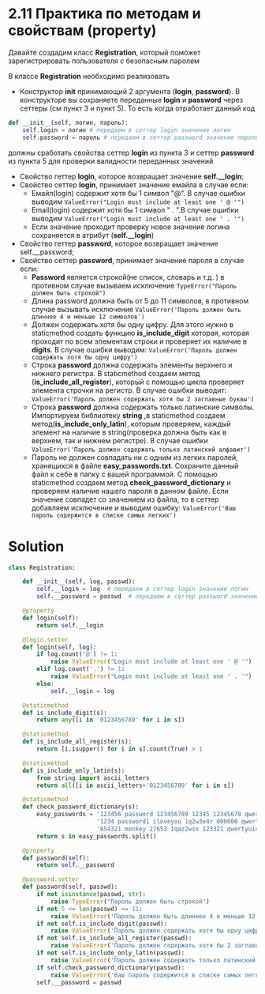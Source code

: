 # 2.11 Практика по методам и свойствам (property)

Давайте создадим класс **Registration**, который поможет зарегистрировать пользователя с безопасным паролем

В классе **Registration** необходимо реализовать

- Конструктор **__init__** принимающий 2 аргумента (**login**, **password**). В конструкторе вы сохраняете переданные **login** и **password** через сеттеры (см пункт 3 и пункт 5). То есть когда отработает данный код 
```python
def __init__(self, логин, пароль):
    self.login = логин # передаем в сеттер login значение логин 
    self.password = пароль # передаем в сеттер password значение пароль 
```
должны сработать свойства сеттер **login** из пункта 3 и сеттер **password** из пункта 5 для проверки валидности переданных значений

- Cвойство геттер **login**, которое возвращает значение **self.__login**;
- Свойство сеттер **login**, принимает значение емайла в случае если:
  - Емайл(login) содержит хотя бы 1 символ "@". В случае ошибки выводим ```ValueError("Login must include at least one ' @ '")```
  - Email(login) содержит хотя бы 1 символ " . ".В случае ошибки выводим ```ValueError("Login must include at least one ' . '")```
  - Если значение проходит проверку новое значение логина сохраняется в атрибут (**self.__login**)
- Свойство геттер **password**, которое возвращает значение self.__password;
- Свойство сеттер **password**, принимает значение пароля в случае если:
  - **Password** является строкой(не список, словарь и т.д. ) в противном случае вызываем исключение ```TypeError("Пароль должен быть строкой")```
  - Длина password должна быть от 5 до 11 символов, в противном случае вызывать исключение ```ValueError('Пароль должен быть длиннее 4 и меньше 12 символов')```
  - Должен содержать хотя бы одну цифру. Для этого нужно в staticmethod создать функцию **is_include_digit** которая, которая проходит по всем элементам строки и проверяет их наличие в **digits**. В случае ошибки выводим: ```ValueError('Пароль должен содержать хотя бы одну цифру')```
  - Строка **password** должна содержать элементы верхнего и нижнего регистра. В staticmethod создаем метод (**is_include_all_register**), который с помощью цикла проверяет элемента строчки на регистр. В случае ошибки выводит: ```ValueError('Пароль должен содержать хотя бы 2 заглавные буквы')```
  - Строка **password** должна содержать только латинские символы. Импортируем библиотеку **string** ,в staticmethod создаем метод(**is_include_only_latin**), которым проверяем, каждый элемент на наличие в string(проверка должна быть как в верхнем, так и нижнем регистре). В случае ошибки ```ValueError('Пароль должен содержать только латинский алфавит')```
  - Пароль не должен совпадать ни с одним из легких паролей, хранящихся в файле **easy_passwords.txt**. Сохраните данный файл к себе в папку с вашей программой. С помощью staticmethod создаем метод **check_password_dictionary** и проверяем наличие нашего пароля в данном файле. Если значение совпадет со значением из файла, то в сеттер добавляем исключение и выводим ошибку: ```ValueError('Ваш пароль содержится в списке самых легких')```

# Solution
```python
class Registration:

    def __init__(self, log, passwd):
        self.__login = log  # передаем в сеттер login значение логин
        self.__password = passwd  # передаем в сеттер password значение пароль

    @property
    def login(self):
        return self.__login

    @login.setter
    def login(self, log):
        if log.count('@') != 1:
            raise ValueError("Login must include at least one ' @ '")
        elif log.count('.') != 1:
            raise ValueError("Login must include at least one ' . '")
        else:
            self.__login = log

    @staticmethod
    def is_include_digit(s):
        return any([i in '0123456789' for i in s])

    @staticmethod
    def is_include_all_register(s):
        return [i.isupper() for i in s].count(True) > 1

    @staticmethod
    def is_include_only_latin(s):
        from string import ascii_letters
        return all([i in ascii_letters+'0123456789' for i in s])

    @staticmethod
    def check_password_dictionary(s):
        easy_passwords = '123456 password 123456789 12345 12345678 qwerty 1234567 111111 1234567890 123123 abc123 ' \
                         '1234 password1 iloveyou 1q2w3e4r 000000 qwerty123 zaq12wsx dragon sunshine princess letmein ' \
                         '654321 monkey 27653 1qaz2wsx 123321 qwertyuiop superman asdfghjkl '
        return s in easy_passwords.split()

    @property
    def password(self):
        return self.__password

    @password.setter
    def password(self, passwd):
        if not isinstance(passwd, str):
            raise TypeError("Пароль должен быть строкой")
        if not 5 <= len(passwd) <= 11:
            raise ValueError('Пароль должен быть длиннее 4 и меньше 12 символов')
        if not self.is_include_digit(passwd):
            raise ValueError('Пароль должен содержать хотя бы одну цифру')
        if not self.is_include_all_register(passwd):
            raise ValueError('Пароль должен содержать хотя бы 2 заглавные буквы')
        if not self.is_include_only_latin(passwd):
            raise ValueError('Пароль должен содержать только латинский алфавит')
        if self.check_password_dictionary(passwd):
            raise ValueError('Ваш пароль содержится в списке самых легких')
        self.__password = passwd
```